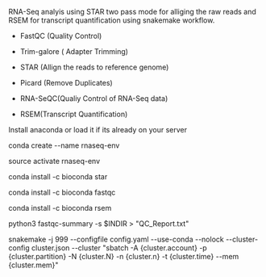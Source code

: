 <!--  RNA_Seq-Analysis-workflow -->

RNA-Seq analyis using STAR two pass mode for alliging the raw reads and RSEM for transcript quantification using snakemake workflow. 

 <!--Required Tools  -->

 - FastQC (Quality Control) 

 - Trim-galore ( Adapter Trimming)

 - STAR (Allign the reads to reference genome) 

 - Picard (Remove Duplicates)

 - RNA-SeQC(Qualiy Control of RNA-Seq data)

 - RSEM(Transcript Quantification)

<!--  Setting upconda environment for tools and their dependencies--> 

Install anaconda or load it if its already on your server

conda create --name rnaseq-env

source activate rnaseq-env

conda install -c bioconda star

conda install -c bioconda fastqc

conda install -c bioconda rsem


<!--  generate the .txt report of all fastqc "run fastqc-summary script in fastqc output directory" -->

python3  fastqc-summary  -s  $INDIR  >  "QC_Report.txt"

<!-- Run the pipeline on cluster using this command 'modify cluster.json  parameters according to your cluster configuration -->

snakemake -j 999 --configfile config.yaml --use-conda --nolock --cluster-config cluster.json --cluster "sbatch -A {cluster.account} -p {cluster.partition}  -N {cluster.N} -n {cluster.n}  -t {cluster.time} --mem {cluster.mem}"
